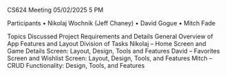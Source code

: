 CS624 Meeting 05/02/2025 5 PM

Participants
•	Nikolaj Wochnik (Jeff Chaney)
•	David Gogue
•	Mitch Fade

Topics Discussed
Project Requirements and Details
General Overview of App Features and Layout
Division of Tasks
    Nikolaj – Home Screen and Game Details Screen: Layout, Design, Tools and Features
    David – Favorites Screen and Wishlist Screen: Layout, Design, Tools, and Features
    Mitch – CRUD Functionality: Design, Tools, and Features